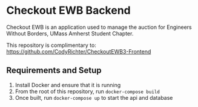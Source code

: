# Checkout EWB Backend

Checkout EWB is an application used to manage the auction for Engineers Without Borders, UMass Amherst Student Chapter.

This repository is complimentary to: https://github.com/CodyRichter/CheckoutEWB3-Frontend

## Requirements and Setup

1. Install Docker and ensure that it is running
2. From the root of this repository, run `docker-compose build`
3. Once built, run `docker-compose up` to start the api and database